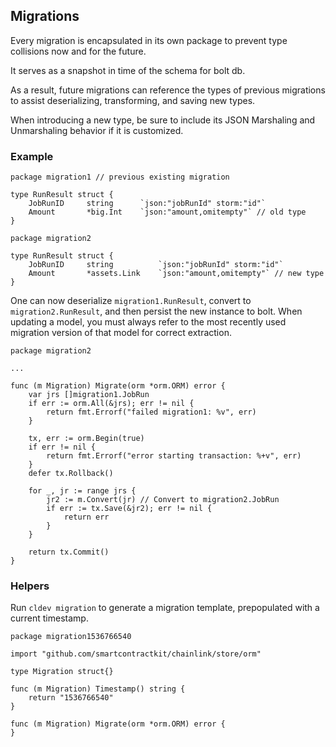 ## Migrations

Every migration is encapsulated in its own package to prevent type
collisions now and for the future.

It serves as a snapshot in time of the schema for bolt db.

As a result, future migrations can reference the types of previous migrations
to assist deserializing, transforming, and saving new types.

When introducing a new type, be sure to include its JSON Marshaling and Unmarshaling
behavior if it is customized.

### Example

```golang
package migration1 // previous existing migration

type RunResult struct {
	JobRunID     string      `json:"jobRunId" storm:"id"`
	Amount       *big.Int    `json:"amount,omitempty"` // old type
}
```

```golang
package migration2

type RunResult struct {
	JobRunID     string          `json:"jobRunId" storm:"id"`
	Amount       *assets.Link    `json:"amount,omitempty"` // new type
}
```

One can now deserialize `migration1.RunResult`, convert to `migration2.RunResult`, and then
persist the new instance to bolt. When updating a model, you must always refer to the most
recently used migration version of that model for correct extraction.

```golang
package migration2

...

func (m Migration) Migrate(orm *orm.ORM) error {
	var jrs []migration1.JobRun
	if err := orm.All(&jrs); err != nil {
		return fmt.Errorf("failed migration1: %v", err)
	}

	tx, err := orm.Begin(true)
	if err != nil {
		return fmt.Errorf("error starting transaction: %+v", err)
	}
	defer tx.Rollback()

	for _, jr := range jrs {
		jr2 := m.Convert(jr) // Convert to migration2.JobRun
		if err := tx.Save(&jr2); err != nil {
			return err
		}
	}

	return tx.Commit()
}
```

### Helpers

Run `cldev migration` to generate a migration template, prepopulated with a current
timestamp.


```golang
package migration1536766540

import "github.com/smartcontractkit/chainlink/store/orm"

type Migration struct{}

func (m Migration) Timestamp() string {
	return "1536766540"
}

func (m Migration) Migrate(orm *orm.ORM) error {
}
```
